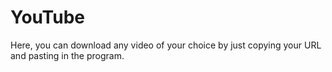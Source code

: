 # YouTube
Here, you can download any video of your choice by just copying your URL and pasting in the program.
